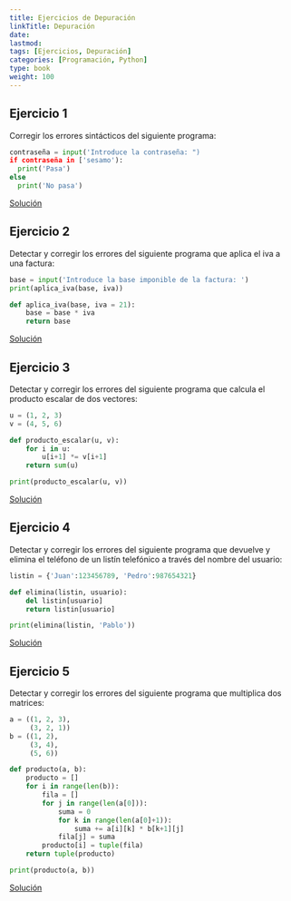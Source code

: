 ```yaml
---
title: Ejercicios de Depuración
linkTitle: Depuración
date: 
lastmod:
tags: [Ejercicios, Depuración]
categories: [Programación, Python]
type: book
weight: 100
---
```


## Ejercicio 1

Corregir los errores sintácticos del siguiente programa:

```python
contraseña = input('Introduce la contraseña: ")
if contraseña in ['sesamo'):
  print('Pasa')
else
  print('No pasa')
```

<a href="https://colab.research.google.com/github/asalber/asalber.github.io/blob/master/python/ejercicios/soluciones/depuracion/ejercicio1.ipynb" class="btn btn-info">Solución</a>

## Ejercicio 2

Detectar y corregir los errores del siguiente programa que aplica el iva a una factura:

```python
base = input('Introduce la base imponible de la factura: ')
print(aplica_iva(base, iva))

def aplica_iva(base, iva = 21):
    base = base * iva   
    return base 
```

<a href="https://colab.research.google.com/github/asalber/asalber.github.io/blob/master/python/ejercicios/soluciones/depuracion/ejercicio2.ipynb" class="btn btn-info">Solución</a>

## Ejercicio 3

Detectar y corregir los errores del siguiente programa que calcula el producto escalar de dos vectores:

```python
u = (1, 2, 3)
v = (4, 5, 6)

def producto_escalar(u, v):
    for i in u:
        u[i+1] *= v[i+1]
    return sum(u)

print(producto_escalar(u, v))
```

<a href="https://colab.research.google.com/github/asalber/asalber.github.io/blob/master/python/ejercicios/soluciones/depuracion/ejercicio3.ipynb" class="btn btn-info">Solución</a>

## Ejercicio 4

Detectar y corregir los errores del siguiente programa que devuelve y elimina el teléfono de un listín telefónico a través del nombre del usuario:

```python
listin = {'Juan':123456789, 'Pedro':987654321}

def elimina(listin, usuario):
    del listin[usuario]
    return listin[usuario]

print(elimina(listin, 'Pablo'))
```

<a href="https://colab.research.google.com/github/asalber/asalber.github.io/blob/master/python/ejercicios/soluciones/depuracion/ejercicio4.ipynb" class="btn btn-info">Solución</a>

## Ejercicio 5

Detectar y corregir los errores del siguiente programa que multiplica dos matrices:

```python
a = ((1, 2, 3),
     (3, 2, 1))
b = ((1, 2),
     (3, 4),
     (5, 6))

def producto(a, b):
    producto = []
    for i in range(len(b)):
        fila = []
        for j in range(len(a[0])):
            suma = 0
            for k in range(len(a[0]+1)):
                suma += a[i][k] * b[k+1][j]
            fila[j] = suma
        producto[i] = tuple(fila)
    return tuple(producto)

print(producto(a, b))
```

<a href="https://colab.research.google.com/github/asalber/asalber.github.io/blob/master/python/ejercicios/soluciones/depuracion/ejercicio5.ipynb" class="btn btn-info">Solución</a>
